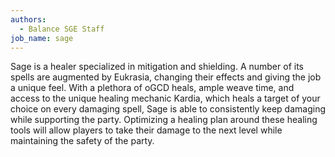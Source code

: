 ```yaml
---
authors:
  - Balance SGE Staff
job_name: sage
---
```

Sage is a healer specialized in mitigation and shielding. A number of its spells are augmented by Eukrasia, changing their effects and giving the job a unique feel. With a plethora of oGCD heals, ample weave time, and access to the unique healing mechanic Kardia, which heals a target of your choice on every damaging spell, Sage is able to consistently keep damaging while supporting the party. Optimizing a healing plan around these healing tools will allow players to take their damage to the next level while maintaining the safety of the party.